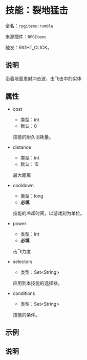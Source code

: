 # 技能：裂地猛击

<!-- 本文件是通过游戏内 `/rpgitem gen-wiki` 命令生成的。 -->
<!-- 请只在对应的 "beginCustomXXXX" 与 "endCustomXXXX" 间编辑。  -->
<!-- 如果您想修改技能或其属性的描述， -->
<!-- 请修改 "resources/lang/zh_CN.yml" 中对应的项。 -->

全名：`rpgitems:rumble`

来源插件：`RPGItems`

触发：RIGHT_CLICK。

<!-- beginCustomHeader -->
<!-- endCustomHeader -->

## 说明

沿着地面发射冲击波，击飞击中的实体
<!-- beginCustomDescription -->
<!-- endCustomDescription -->

## 属性

* cost

  * 类型：int
  * 默认：0

  技能的耐久消耗量。

* distance

  * 类型：int
  * 默认：15

  最大距离

* cooldown

  * 类型：long
  * **必填**

  技能的冷却时间，以游戏刻为单位。

* power

  * 类型：int
  * **必填**

  击飞力度

* selectors

  * 类型：Set&lt;String&gt;

  应用到本技能的选择器。

* conditions

  * 类型：Set&lt;String&gt;

  技能的条件。

<!-- beginCustomProperties -->
<!-- endCustomProperties -->

## 示例

<!-- beginCustomExample -->
<!-- endCustomExample -->

## 说明

<!-- beginCustomNote -->
<!-- endCustomNote -->